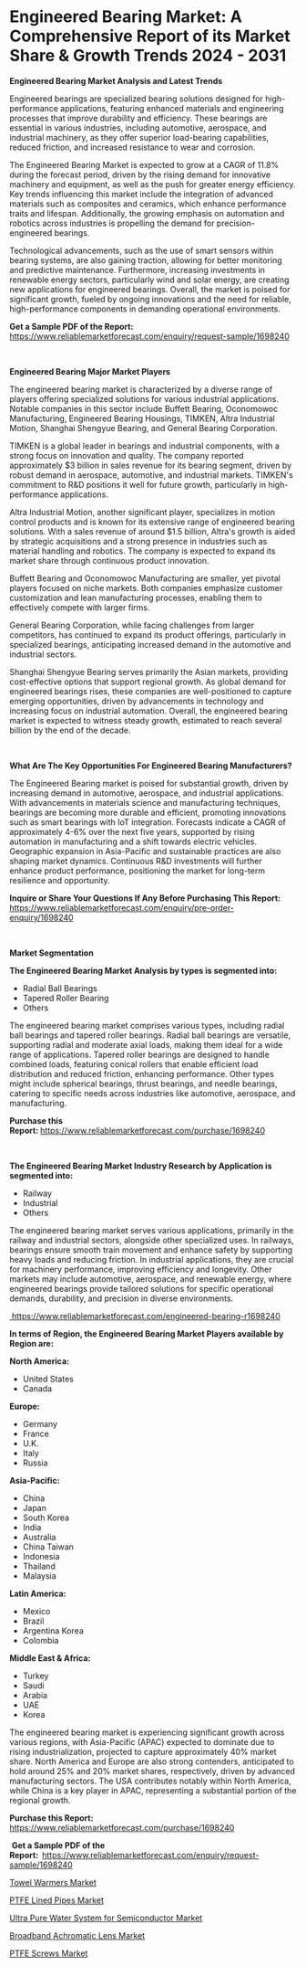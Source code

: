 <p><h1>Engineered Bearing Market: A Comprehensive Report of its Market Share & Growth Trends 2024 - 2031</h1></p><p><strong>Engineered Bearing Market Analysis and Latest Trends</strong></p>
<p><p>Engineered bearings are specialized bearing solutions designed for high-performance applications, featuring enhanced materials and engineering processes that improve durability and efficiency. These bearings are essential in various industries, including automotive, aerospace, and industrial machinery, as they offer superior load-bearing capabilities, reduced friction, and increased resistance to wear and corrosion.</p><p>The Engineered Bearing Market is expected to grow at a CAGR of 11.8% during the forecast period, driven by the rising demand for innovative machinery and equipment, as well as the push for greater energy efficiency. Key trends influencing this market include the integration of advanced materials such as composites and ceramics, which enhance performance traits and lifespan. Additionally, the growing emphasis on automation and robotics across industries is propelling the demand for precision-engineered bearings.</p><p>Technological advancements, such as the use of smart sensors within bearing systems, are also gaining traction, allowing for better monitoring and predictive maintenance. Furthermore, increasing investments in renewable energy sectors, particularly wind and solar energy, are creating new applications for engineered bearings. Overall, the market is poised for significant growth, fueled by ongoing innovations and the need for reliable, high-performance components in demanding operational environments.</p></p>
<p><strong>Get a Sample PDF of the Report:&nbsp;</strong> <a href="https://www.reliablemarketforecast.com/enquiry/request-sample/1698240?utm_campaign=1140&utm_medium=2&utm_source=Github&utm_content=ia&utm_term=04102024&utm_id=engineered-bearing">https://www.reliablemarketforecast.com/enquiry/request-sample/1698240</a></p>
<p>&nbsp;</p>
<p><strong>Engineered Bearing Major Market Players</strong></p>
<p><p>The engineered bearing market is characterized by a diverse range of players offering specialized solutions for various industrial applications. Notable companies in this sector include Buffett Bearing, Oconomowoc Manufacturing, Engineered Bearing Housings, TIMKEN, Altra Industrial Motion, Shanghai Shengyue Bearing, and General Bearing Corporation.</p><p>TIMKEN is a global leader in bearings and industrial components, with a strong focus on innovation and quality. The company reported approximately $3 billion in sales revenue for its bearing segment, driven by robust demand in aerospace, automotive, and industrial markets. TIMKEN's commitment to R&D positions it well for future growth, particularly in high-performance applications.</p><p>Altra Industrial Motion, another significant player, specializes in motion control products and is known for its extensive range of engineered bearing solutions. With a sales revenue of around $1.5 billion, Altra's growth is aided by strategic acquisitions and a strong presence in industries such as material handling and robotics. The company is expected to expand its market share through continuous product innovation.</p><p>Buffett Bearing and Oconomowoc Manufacturing are smaller, yet pivotal players focused on niche markets. Both companies emphasize customer customization and lean manufacturing processes, enabling them to effectively compete with larger firms.</p><p>General Bearing Corporation, while facing challenges from larger competitors, has continued to expand its product offerings, particularly in specialized bearings, anticipating increased demand in the automotive and industrial sectors.</p><p>Shanghai Shengyue Bearing serves primarily the Asian markets, providing cost-effective options that support regional growth. As global demand for engineered bearings rises, these companies are well-positioned to capture emerging opportunities, driven by advancements in technology and increasing focus on industrial automation. Overall, the engineered bearing market is expected to witness steady growth, estimated to reach several billion by the end of the decade.</p></p>
<p>&nbsp;</p>
<p><strong>What Are The Key Opportunities For Engineered Bearing Manufacturers?</strong></p>
<p><p>The Engineered Bearing market is poised for substantial growth, driven by increasing demand in automotive, aerospace, and industrial applications. With advancements in materials science and manufacturing techniques, bearings are becoming more durable and efficient, promoting innovations such as smart bearings with IoT integration. Forecasts indicate a CAGR of approximately 4-6% over the next five years, supported by rising automation in manufacturing and a shift towards electric vehicles. Geographic expansion in Asia-Pacific and sustainable practices are also shaping market dynamics. Continuous R&D investments will further enhance product performance, positioning the market for long-term resilience and opportunity.</p></p>
<p><strong>Inquire or Share Your Questions If Any Before Purchasing This Report:</strong> <a href="https://www.reliablemarketforecast.com/enquiry/pre-order-enquiry/1698240?utm_campaign=1140&utm_medium=2&utm_source=Github&utm_content=ia&utm_term=04102024&utm_id=engineered-bearing">https://www.reliablemarketforecast.com/enquiry/pre-order-enquiry/1698240</a></p>
<p>&nbsp;</p>
<p><strong>Market Segmentation</strong></p>
<p><strong>The Engineered Bearing Market Analysis by types is segmented into:</strong></p>
<p><ul><li>Radial Ball Bearings</li><li>Tapered Roller Bearing</li><li>Others</li></ul></p>
<p><p>The engineered bearing market comprises various types, including radial ball bearings and tapered roller bearings. Radial ball bearings are versatile, supporting radial and moderate axial loads, making them ideal for a wide range of applications. Tapered roller bearings are designed to handle combined loads, featuring conical rollers that enable efficient load distribution and reduced friction, enhancing performance. Other types might include spherical bearings, thrust bearings, and needle bearings, catering to specific needs across industries like automotive, aerospace, and manufacturing.</p></p>
<p><strong>Purchase this Report:&nbsp;</strong><a href="https://www.reliablemarketforecast.com/purchase/1698240?utm_campaign=1140&utm_medium=2&utm_source=Github&utm_content=ia&utm_term=04102024&utm_id=engineered-bearing">https://www.reliablemarketforecast.com/purchase/1698240</a></p>
<p>&nbsp;</p>
<p><strong>The Engineered Bearing Market Industry Research by Application is segmented into:</strong></p>
<p><ul><li>Railway</li><li>Industrial</li><li>Others</li></ul></p>
<p><p>The engineered bearing market serves various applications, primarily in the railway and industrial sectors, alongside other specialized uses. In railways, bearings ensure smooth train movement and enhance safety by supporting heavy loads and reducing friction. In industrial applications, they are crucial for machinery performance, improving efficiency and longevity. Other markets may include automotive, aerospace, and renewable energy, where engineered bearings provide tailored solutions for specific operational demands, durability, and precision in diverse environments.</p></p>
<p><a href="https://www.reliablemarketforecast.com/engineered-bearing-r1698240?utm_campaign=1140&utm_medium=2&utm_source=Github&utm_content=ia&utm_term=04102024&utm_id=engineered-bearing">&nbsp;https://www.reliablemarketforecast.com/engineered-bearing-r1698240</a></p>
<p><strong>In terms of Region, the Engineered Bearing Market Players available by Region are:</strong></p>
<p>
    <p> <strong> North America: </strong>
        <ul>
            <li>United States</li>
            <li>Canada</li>
        </ul>
        </p> 
    <p> <strong> Europe: </strong>
        <ul>
            <li>Germany</li>
            <li>France</li>
            <li>U.K.</li>
            <li>Italy</li>
            <li>Russia</li>
        </ul>
        </p> 
    <p> <strong> Asia-Pacific: </strong>
        <ul>
            <li>China</li>
            <li>Japan</li>
            <li>South Korea</li>
            <li>India</li>
            <li>Australia</li>
            <li>China Taiwan</li>
            <li>Indonesia</li>
            <li>Thailand</li>
            <li>Malaysia</li>
        </ul>
        </p> 
    <p> <strong> Latin America: </strong>
        <ul>
            <li>Mexico</li>
            <li>Brazil</li>
            <li>Argentina Korea</li>
            <li>Colombia</li>
        </ul>
        </p> 
    <p> <strong> Middle East & Africa: </strong>
        <ul>
            <li>Turkey</li>
            <li>Saudi</li>
            <li>Arabia</li>
            <li>UAE</li>
            <li>Korea</li>
        </ul>
    </p>
    </p>
<p><p>The engineered bearing market is experiencing significant growth across various regions, with Asia-Pacific (APAC) expected to dominate due to rising industrialization, projected to capture approximately 40% market share. North America and Europe are also strong contenders, anticipated to hold around 25% and 20% market shares, respectively, driven by advanced manufacturing sectors. The USA contributes notably within North America, while China is a key player in APAC, representing a substantial portion of the regional growth.</p></p>
<p><strong>Purchase this Report: </strong><a href="https://www.reliablemarketforecast.com/purchase/1698240?utm_campaign=1140&utm_medium=2&utm_source=Github&utm_content=ia&utm_term=04102024&utm_id=engineered-bearing">https://www.reliablemarketforecast.com/purchase/1698240</a></p>
<p>&nbsp;<strong>Get a Sample PDF of the Report:&nbsp;&nbsp;</strong><a href="https://www.reliablemarketforecast.com/enquiry/request-sample/1698240?utm_campaign=1140&utm_medium=2&utm_source=Github&utm_content=ia&utm_term=04102024&utm_id=engineered-bearing">https://www.reliablemarketforecast.com/enquiry/request-sample/1698240</a></p>
<p><strong></strong></p>
<p><p><a href="https://www.linkedin.com/pulse/insights-towel-warmers-market-players-size-geographical-regions-etvle?utm_campaign=1140&utm_medium=2&utm_source=Github&utm_content=ia&utm_term=04102024&utm_id=engineered-bearing">Towel Warmers Market</a></p><p><a href="https://github.com/LoretaDushku585/Market-Research-Report-List-1/blob/main/ptfe-lined-pipes-market.md?utm_campaign=1140&utm_medium=2&utm_source=Github&utm_content=ia&utm_term=04102024&utm_id=engineered-bearing">PTFE Lined Pipes Market</a></p><p><a href="https://issuu.com/reportprime-2/docs/ultra-pure-water-system-for-semicon_b1254fbdf4a866?utm_campaign=1140&utm_medium=2&utm_source=Github&utm_content=ia&utm_term=04102024&utm_id=engineered-bearing">Ultra Pure Water System for Semiconductor Market</a></p><p><a href="https://issuu.com/reportprime-2/docs/broadband-achromatic-lens-market-si_cee153e6049948?utm_campaign=1140&utm_medium=2&utm_source=Github&utm_content=ia&utm_term=04102024&utm_id=engineered-bearing">Broadband Achromatic Lens Market</a></p><p><a href="https://github.com/OrlandoHBarks/Market-Research-Report-List-1/blob/main/ptfe-screws-market.md?utm_campaign=1140&utm_medium=2&utm_source=Github&utm_content=ia&utm_term=04102024&utm_id=engineered-bearing">PTFE Screws Market</a></p></p>